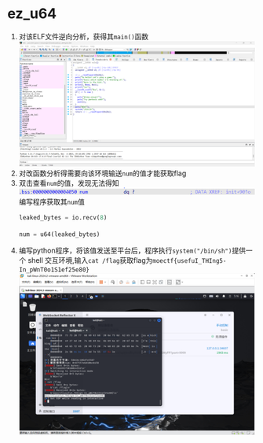 # ez_u64
1. 对该ELF文件逆向分析，获得其`main()`函数
   ![01](./picture/01.png)
2. 对改函数分析得需要向该环境输送`num`的值才能获取flag
3. 双击查看`num`的值，发现无法得知
   ![02](./picture/02.png)
   编写程序获取其`num`值
    ```py
    leaked_bytes = io.recv(8)  

    num = u64(leaked_bytes)
    ```
4. 编写python程序，将该值发送至平台后，程序执行`system("/bin/sh")`提供一个 shell 交互环境,输入`cat /flag`获取flag为`moectf{usefuI_THIng5-In_pWnT0o1S1ef25e80}`
   ![03](./picture/03.png)